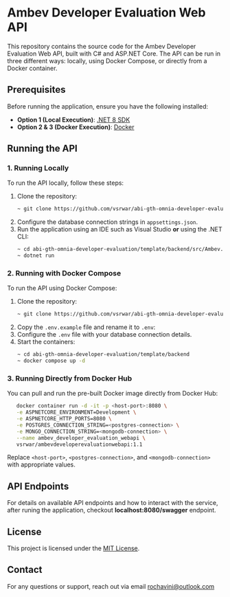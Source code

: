 # Ambev Developer Evaluation Web API

This repository contains the source code for the Ambev Developer Evaluation Web API, built with C# and ASP.NET Core. The API can be run in three different ways: locally, using Docker Compose, or directly from a Docker container.

## Prerequisites

Before running the application, ensure you have the following installed:

- **Option 1 (Local Execution)**: [.NET 8 SDK](https://dotnet.microsoft.com/download/dotnet/8.0)
- **Option 2 & 3 (Docker Execution)**: [Docker](https://www.docker.com/get-started)

## Running the API

### 1. Running Locally

To run the API locally, follow these steps:

1. Clone the repository:
   ```sh
   ~ git clone https://github.com/vsrwar/abi-gth-omnia-developer-evaluation.git
   ```
2. Configure the database connection strings in `appsettings.json`.
3. Run the application using an IDE such as Visual Studio **or** using the .NET CLI:
   ```sh
   ~ cd abi-gth-omnia-developer-evaluation/template/backend/src/Ambev.DeveloperEvaluation.WebApi
   ~ dotnet run
   ```

### 2. Running with Docker Compose

To run the API using Docker Compose:

1. Clone the repository:
   ```sh
   ~ git clone https://github.com/vsrwar/abi-gth-omnia-developer-evaluation.git
   ```
2. Copy the `.env.example` file and rename it to `.env`:
3. Configure the `.env` file with your database connection details.
4. Start the containers:
   ```sh
   ~ cd abi-gth-omnia-developer-evaluation/template/backend
   ~ docker compose up -d
   ```

### 3. Running Directly from Docker Hub

You can pull and run the pre-built Docker image directly from Docker Hub:

```sh
   docker container run -d -it -p <host-port>:8080 \
   -e ASPNETCORE_ENVIRONMENT=Development \
   -e ASPNETCORE_HTTP_PORTS=8080 \
   -e POSTGRES_CONNECTION_STRING=<postgres-connection> \
   -e MONGO_CONNECTION_STRING=<mongodb-connection> \
   --name ambev_developer_evaluation_webapi \
   vsrwar/ambevdeveloperevaluationwebapi:1.1
```

Replace `<host-port>`, `<postgres-connection>`, and `<mongodb-connection>` with appropriate values.

## API Endpoints

For details on available API endpoints and how to interact with the service, after runing the application, checkout **localhost:8080/swagger** endpoint.

## License

This project is licensed under the [MIT License](LICENSE).

## Contact

For any questions or support, reach out via email [rochavini@outlook.com](mailto\:rochavini@outlook.com)
